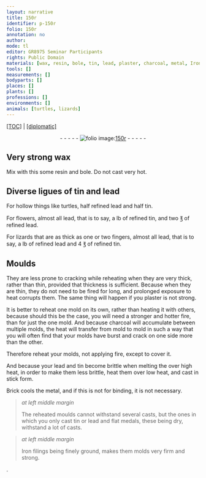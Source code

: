```yaml
---
layout: narrative
title: 150r
identifier: p-150r
folio: 150r
annotation: no
author:
mode: tl
editor: GR8975 Seminar Participants
rights: Public Domain
materials: [wax, resin, bole, tin, lead, plaster, charcoal, metal, Iron filings]
tools: []
measurements: []
bodyparts: []
places: []
plants: []
professions: []
environments: []
animals: [turtles, lizards]
---
```


 <p><a href="{{ site.baseurl }}/translation/">[TOC]</a> | <a href="{{ site.baseurl }}/texts/p-150r_tc/" target="_blank">[diplomatic]</a></p><div class="folio" align="center">- - - - - <a href="http://gallica.bnf.fr/ark:/12148/btv1b10500001g/f305.image" target="_blank"><img src="https://cu-mkp.github.io/2017-workshop-edition/assets/photo-icon.png" alt="folio image: " style="display:inline-block; margin-bottom:-3px;"/>150r</a> - - - - - </div>  
  

## Very strong <span class="m">wax</span>

 
Mix with this some <span class="m">resin</span> and <span class="m">bole</span>. Do not cast very hot.

 
  

## Diverse ligues of <span class="m">tin</span> and <span class="m">lead</span>

 
For hollow things like <span class="al">turtles</span>, half refined <span class="m">lead</span> and half <span class="m">tin</span>.
 
For flowers, almost all <span class="m">lead</span>, that is to say, a lb of refined <span class="m">tin</span>, and two ℥ of refined <span class="m">lead</span>.
 
For <span class="al">lizards</span> that are as thick as one or two fingers, almost all <span class="m">lead</span>, that is to say, a lb of refined <span class="m">lead</span> and 4 ℥ of refined <span class="m">tin</span>.

 
  

## Moulds

 
They are less prone to cracking while reheating when they are very thick, rather than thin, provided that thickness is sufficient. Because when they are thin, they do not need to be fired for long, and prolonged exposure to heat corrupts them. The same thing will happen if you <span class="m">plaster</span> is not strong.
 
It is better to reheat one mold on its own, rather than heating it with others, because should this be the case, you will need a stronger and hotter fire, than for just the one <span class="sup">mold</span>. And because <span class="m">charcoal</span> will accumulate between multiple molds, the heat will transfer from mold to mold in such a way that you will often find that your molds have burst and crack on one side more than the other.
 
Therefore reheat your molds, not applying fire, except to cover it.
 
And because your <span class="m">lead</span> and <span class="m">tin</span> become brittle when melting the over high heat, in order to make them less brittle, heat them over low heat, and cast in stick form.
 
Brick cools the <span class="m">metal</span>, and if this is not for binding, it is not necessary.
 
> *at left middle margin*
> 
> 
> The reheated moulds cannot withstand several casts, but the ones in which you only cast <span class="m">tin</span> or <span class="m">lead</span> and flat medals, these being dry, withstand a lot of casts.
 
> *at left middle margin*
> 
> 
> <span class="m">Iron filings</span> being finely ground, makes them <span class="sup">molds</span> very firm and strong.

. 